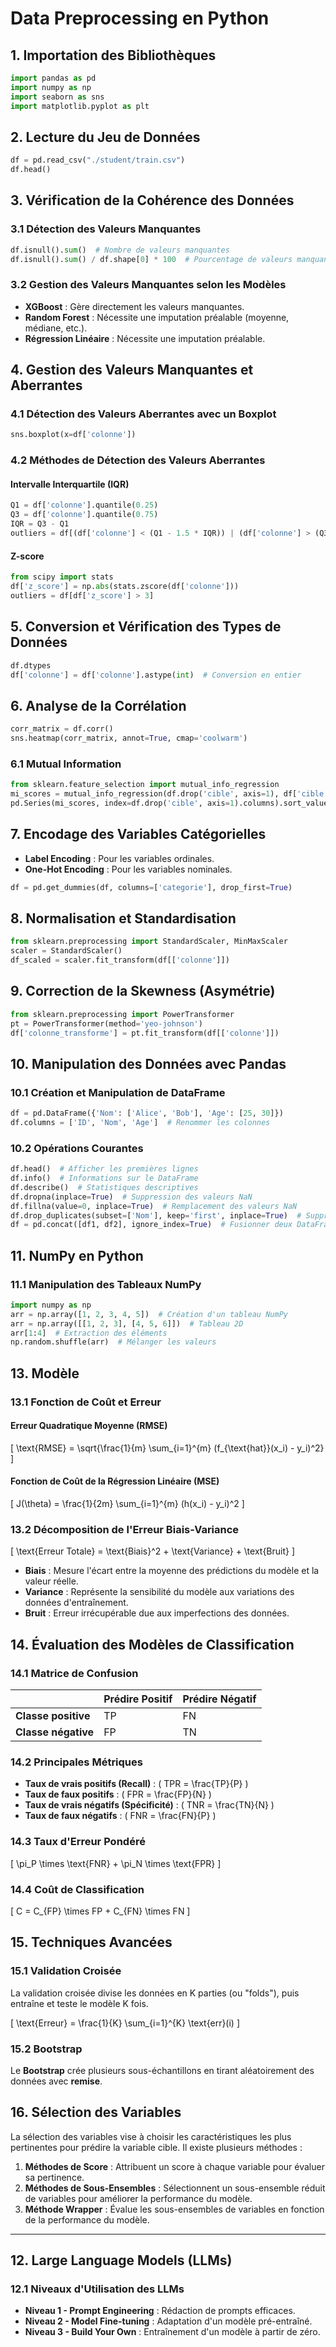 # Data Preprocessing en Python

## 1. Importation des Bibliothèques

```python
import pandas as pd
import numpy as np
import seaborn as sns
import matplotlib.pyplot as plt
```

## 2. Lecture du Jeu de Données

```python
df = pd.read_csv("./student/train.csv")
df.head()
```

## 3. Vérification de la Cohérence des Données

### 3.1 Détection des Valeurs Manquantes

```python
df.isnull().sum()  # Nombre de valeurs manquantes
df.isnull().sum() / df.shape[0] * 100  # Pourcentage de valeurs manquantes
```

### 3.2 Gestion des Valeurs Manquantes selon les Modèles

- **XGBoost** : Gère directement les valeurs manquantes.
- **Random Forest** : Nécessite une imputation préalable (moyenne, médiane, etc.).
- **Régression Linéaire** : Nécessite une imputation préalable.

## 4. Gestion des Valeurs Manquantes et Aberrantes

### 4.1 Détection des Valeurs Aberrantes avec un Boxplot

```python
sns.boxplot(x=df['colonne'])
```

### 4.2 Méthodes de Détection des Valeurs Aberrantes

#### Intervalle Interquartile (IQR)

```python
Q1 = df['colonne'].quantile(0.25)
Q3 = df['colonne'].quantile(0.75)
IQR = Q3 - Q1
outliers = df[(df['colonne'] < (Q1 - 1.5 * IQR)) | (df['colonne'] > (Q3 + 1.5 * IQR))]
```

#### Z-score

```python
from scipy import stats
df['z_score'] = np.abs(stats.zscore(df['colonne']))
outliers = df[df['z_score'] > 3]
```

## 5. Conversion et Vérification des Types de Données

```python
df.dtypes
df['colonne'] = df['colonne'].astype(int)  # Conversion en entier
```

## 6. Analyse de la Corrélation

```python
corr_matrix = df.corr()
sns.heatmap(corr_matrix, annot=True, cmap='coolwarm')
```

### 6.1 Mutual Information

```python
from sklearn.feature_selection import mutual_info_regression
mi_scores = mutual_info_regression(df.drop('cible', axis=1), df['cible'])
pd.Series(mi_scores, index=df.drop('cible', axis=1).columns).sort_values(ascending=False)
```

## 7. Encodage des Variables Catégorielles

- **Label Encoding** : Pour les variables ordinales.
- **One-Hot Encoding** : Pour les variables nominales.

```python
df = pd.get_dummies(df, columns=['categorie'], drop_first=True)
```

## 8. Normalisation et Standardisation

```python
from sklearn.preprocessing import StandardScaler, MinMaxScaler
scaler = StandardScaler()
df_scaled = scaler.fit_transform(df[['colonne']])
```

## 9. Correction de la Skewness (Asymétrie)

```python
from sklearn.preprocessing import PowerTransformer
pt = PowerTransformer(method='yeo-johnson')
df['colonne_transforme'] = pt.fit_transform(df[['colonne']])
```

## 10. Manipulation des Données avec Pandas

### 10.1 Création et Manipulation de DataFrame

```python
df = pd.DataFrame({'Nom': ['Alice', 'Bob'], 'Age': [25, 30]})
df.columns = ['ID', 'Nom', 'Age']  # Renommer les colonnes
```

### 10.2 Opérations Courantes

```python
df.head()  # Afficher les premières lignes
df.info()  # Informations sur le DataFrame
df.describe()  # Statistiques descriptives
df.dropna(inplace=True)  # Suppression des valeurs NaN
df.fillna(value=0, inplace=True)  # Remplacement des valeurs NaN
df.drop_duplicates(subset=['Nom'], keep='first', inplace=True)  # Suppression des doublons
df = pd.concat([df1, df2], ignore_index=True)  # Fusionner deux DataFrames
```

## 11. NumPy en Python

### 11.1 Manipulation des Tableaux NumPy

```python
import numpy as np
arr = np.array([1, 2, 3, 4, 5])  # Création d'un tableau NumPy
arr = np.array([[1, 2, 3], [4, 5, 6]])  # Tableau 2D
arr[1:4]  # Extraction des éléments
np.random.shuffle(arr)  # Mélanger les valeurs
```



## 13. Modèle

### 13.1 Fonction de Coût et Erreur

#### Erreur Quadratique Moyenne (RMSE)

\[
\text{RMSE} = \sqrt{\frac{1}{m} \sum_{i=1}^{m} (f_{\text{hat}}(x_i) - y_i)^2}
\]

#### Fonction de Coût de la Régression Linéaire (MSE)

\[
J(\theta) = \frac{1}{2m} \sum_{i=1}^{m} (h(x_i) - y_i)^2
\]

### 13.2 Décomposition de l'Erreur Biais-Variance

\[
\text{Erreur Totale} = \text{Biais}^2 + \text{Variance} + \text{Bruit}
\]

- **Biais** : Mesure l'écart entre la moyenne des prédictions du modèle et la valeur réelle.
- **Variance** : Représente la sensibilité du modèle aux variations des données d'entraînement.
- **Bruit** : Erreur irrécupérable due aux imperfections des données.

## 14. Évaluation des Modèles de Classification

### 14.1 Matrice de Confusion

|                | Prédire Positif | Prédire Négatif |
|----------------|-----------------|-----------------|
| **Classe positive** | TP              | FN              |
| **Classe négative** | FP              | TN              |

### 14.2 Principales Métriques

- **Taux de vrais positifs (Recall)** : \( TPR = \frac{TP}{P} \)
- **Taux de faux positifs** : \( FPR = \frac{FP}{N} \)
- **Taux de vrais négatifs (Spécificité)** : \( TNR = \frac{TN}{N} \)
- **Taux de faux négatifs** : \( FNR = \frac{FN}{P} \)

### 14.3 Taux d'Erreur Pondéré

\[
\pi_P \times \text{FNR} + \pi_N \times \text{FPR}
\]

### 14.4 Coût de Classification

\[
C = C_{FP} \times FP + C_{FN} \times FN
\]

## 15. Techniques Avancées

### 15.1 Validation Croisée

La validation croisée divise les données en K parties (ou "folds"), puis entraîne et teste le modèle K fois.

\[
\text{Erreur} = \frac{1}{K} \sum_{i=1}^{K} \text{err}(i)
\]

### 15.2 Bootstrap

Le **Bootstrap** crée plusieurs sous-échantillons en tirant aléatoirement des données avec **remise**.

## 16. Sélection des Variables

La sélection des variables vise à choisir les caractéristiques les plus pertinentes pour prédire la variable cible. Il existe plusieurs méthodes :

1. **Méthodes de Score** : Attribuent un score à chaque variable pour évaluer sa pertinence.
2. **Méthodes de Sous-Ensembles** : Sélectionnent un sous-ensemble réduit de variables pour améliorer la performance du modèle.
3. **Méthode Wrapper** : Évalue les sous-ensembles de variables en fonction de la performance du modèle.

---

## 12. Large Language Models (LLMs)

### 12.1 Niveaux d'Utilisation des LLMs

- **Niveau 1 - Prompt Engineering** : Rédaction de prompts efficaces.
- **Niveau 2 - Model Fine-tuning** : Adaptation d'un modèle pré-entraîné.
- **Niveau 3 - Build Your Own** : Entraînement d'un modèle à partir de zéro.